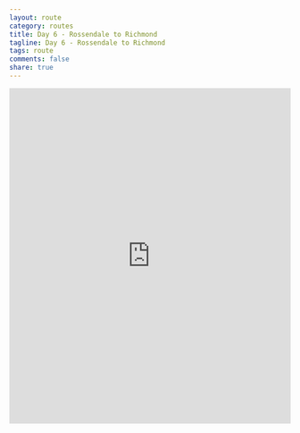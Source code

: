 ```yaml
---
layout: route
category: routes
title: Day 6 - Rossendale to Richmond
tagline: Day 6 - Rossendale to Richmond
tags: route
comments: false
share: true
---
```


<iframe width='100%' height='600' frameborder='0' src='http://connect.garmin.com:80/course/embed/5593284'></iframe>
